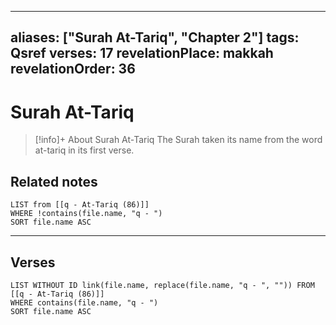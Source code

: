 
---
aliases: ["Surah At-Tariq", "Chapter 2"]
tags: Qsref
verses: 17
revelationPlace: makkah
revelationOrder: 36
---

# Surah At-Tariq

> [!info]+ About Surah At-Tariq
> The Surah taken its name from the word at-tariq in its first verse.

## Related notes
```dataview
LIST from [[q - At-Tariq (86)]]
WHERE !contains(file.name, "q - ")
SORT file.name ASC
```

---

## Verses
```dataview
LIST WITHOUT ID link(file.name, replace(file.name, "q - ", "")) FROM [[q - At-Tariq (86)]]
WHERE contains(file.name, "q - ")
SORT file.name ASC
```

